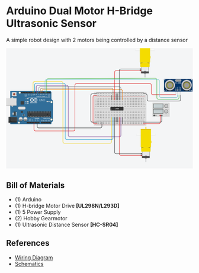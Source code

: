 # Arduino Dual Motor H-Bridge Ultrasonic Sensor

A simple robot design with 2 motors being controlled by a distance sensor

![Wiring Diagram](https://github.com/codymcelroy/Arduino_Dual_Motor_HBridge_Ultrasonic_Sensor/blob/master/references/Dual%20Motor%20Control%20with%20H%20Bridge%20and%20Ultrasonic%20Sensor.png)




## Bill of Materials
* (1)	Arduino
* (1) H-bridge Motor Drive **[UL298N/L293D]**
* (1) 5 Power Supply 
* (2) Hobby Gearmotor
* (1) Ultrasonic Distance Sensor **[HC-SR04]**


## References

* [Wiring Diagram](https://github.com/codymcelroy/Arduino_Dual_Motor_HBridge_Ultrasonic_Sensor/blob/master/references/Dual%20Motor%20Control%20with%20H%20Bridge%20and%20Ultrasonic%20Sensor.png)
* [Schematics](https://github.com/codymcelroy/Arduino_Dual_Motor_HBridge_Ultrasonic_Sensor/blob/master/references/schematics.PNG)
